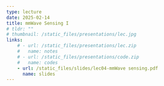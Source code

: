 ```yaml
---
type: lecture
date: 2025-02-14
title: mmWave Sensing I
# tldr: ""
# thumbnail: /static_files/presentations/lec.jpg
links: 
    # - url: /static_files/presentations/lec.zip
    #   name: notes
    # - url: /static_files/presentations/code.zip
    #   name: codes
    - url: /static_files/slides/lec04-mmWave sensing.pdf
      name: slides
---
```


